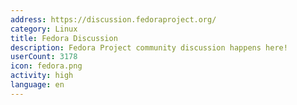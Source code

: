 ```yaml
---
address: https://discussion.fedoraproject.org/
category: Linux
title: Fedora Discussion
description: Fedora Project community discussion happens here!
userCount: 3178
icon: fedora.png
activity: high
language: en
---
```

